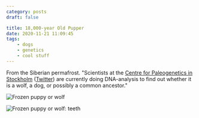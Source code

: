 ```yaml
---
category: posts
draft: false

title: 18,000-year Old Pupper
date: 2020-11-21 11:09:45
tags:
    - dogs
    - genetics
    - cool stuff
---
```


From the Siberian permafrost. "Scientists at the [Centre for Paleogenetics in Stockholm](http://palaeogenetics.com/) ([Twitter](https://twitter.com/CpgSthlm)) are currently doing DNA-analysis to find out whether it is a wolf, a dog, or possibly a common ancestor."

![Frozen puppy or wolf](/misc/f/frozen-pup-1.jpg)

![Frozen puppy or wolf: teeth](/misc/f/frozen-pup-2.jpg)
